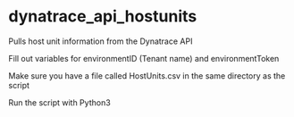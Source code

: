 # dynatrace_api_hostunits
Pulls host unit information from the Dynatrace API

Fill out variables for environmentID (Tenant name) and environmentToken

Make sure you have a file called HostUnits.csv in the same directory as the script

Run the script with Python3

